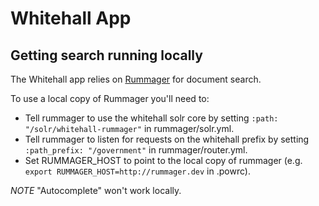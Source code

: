 # Whitehall App

## Getting search running locally

The Whitehall app relies on [Rummager](https://github.com/alphagov/rummager) for document search.

To use a local copy of Rummager you'll need to:

* Tell rummager to use the whitehall solr core by setting `:path: "/solr/whitehall-rummager"` in rummager/solr.yml.
* Tell rummager to listen for requests on the whitehall prefix by setting `:path_prefix: "/government"` in rummager/router.yml.
* Set RUMMAGER_HOST to point to the local copy of rummager (e.g. `export RUMMAGER_HOST=http://rummager.dev` in .powrc).

*NOTE* "Autocomplete" won't work locally.